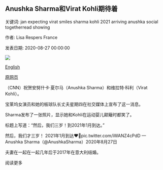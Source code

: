 ## Anushka Sharma和Virat Kohli期待着

关键词: jan expecting virat smiles sharma kohli 2021 arriving anushka social togetherread showing

作者: Lisa Respers France

发表日期: 2020-08-27 00:00:00

![](https://cdn.cnn.com/cnnnext/dam/assets/200827090626-restricted-file-virat-kohli-anushka-sharma-2019-super-tease.jpg)

[English](Anushka%20Sharma%20and%20Virat%20Kohli%20are%20expecting.md)

[原网页](https://edition.cnn.com/2020/08/27/entertainment/anushka-sharma-virat-kohli-baby-trnd/index.html)

（CNN）祝贺安努什卡·夏尔马（Anushka Sharma）和维拉特·科利（Virat Kohli）。

宝莱坞女演员和她的板球队长丈夫星期四在社交媒体上宣布了这一消息。

Sharma发布了一张照片，显示她和Kohli在运动婴儿颠簸时都笑了。

标题上写道：“然后，我们三岁！到2021年1月到达。”

然后，我们才三岁！ 2021年1月到达❤️🙏pic.twitter.com/iWANZ4cPdD — Anushka Sharma（@AnushkaSharma）2020年8月27日

夫妻在一起在一起几年后于2017年在意大利结婚。

阅读更多